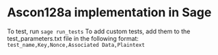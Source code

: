 # Ascon128a implementation in Sage
To test, run `sage run_tests`
To add custom tests, add them to the test_parameters.txt file in the following format: 
`test_name,Key,Nonce,Associated Data,Plaintext`

